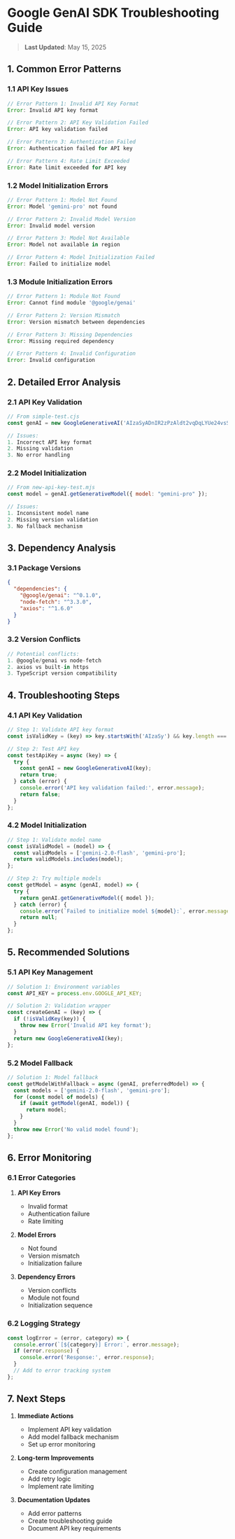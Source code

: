 # Google GenAI SDK Troubleshooting Guide

> **Last Updated**: May 15, 2025

## 1. Common Error Patterns

### 1.1 API Key Issues

```javascript
// Error Pattern 1: Invalid API Key Format
Error: Invalid API key format

// Error Pattern 2: API Key Validation Failed
Error: API key validation failed

// Error Pattern 3: Authentication Failed
Error: Authentication failed for API key

// Error Pattern 4: Rate Limit Exceeded
Error: Rate limit exceeded for API key
```

### 1.2 Model Initialization Errors

```javascript
// Error Pattern 1: Model Not Found
Error: Model 'gemini-pro' not found

// Error Pattern 2: Invalid Model Version
Error: Invalid model version

// Error Pattern 3: Model Not Available
Error: Model not available in region

// Error Pattern 4: Model Initialization Failed
Error: Failed to initialize model
```

### 1.3 Module Initialization Errors

```javascript
// Error Pattern 1: Module Not Found
Error: Cannot find module '@google/genai'

// Error Pattern 2: Version Mismatch
Error: Version mismatch between dependencies

// Error Pattern 3: Missing Dependencies
Error: Missing required dependency

// Error Pattern 4: Invalid Configuration
Error: Invalid configuration
```

## 2. Detailed Error Analysis

### 2.1 API Key Validation

```javascript
// From simple-test.cjs
const genAI = new GoogleGenerativeAI('AIzaSyADnIR2zPzAldt2vqDqLYUe24vsSDvWub0');

// Issues:
1. Incorrect API key format
2. Missing validation
3. No error handling
```

### 2.2 Model Initialization

```javascript
// From new-api-key-test.mjs
const model = genAI.getGenerativeModel({ model: "gemini-pro" });

// Issues:
1. Inconsistent model name
2. Missing version validation
3. No fallback mechanism
```

## 3. Dependency Analysis

### 3.1 Package Versions

```json
{
  "dependencies": {
    "@google/genai": "^0.1.0",
    "node-fetch": "^3.3.0",
    "axios": "^1.6.0"
  }
}
```

### 3.2 Version Conflicts

```javascript
// Potential conflicts:
1. @google/genai vs node-fetch
2. axios vs built-in https
3. TypeScript version compatibility
```

## 4. Troubleshooting Steps

### 4.1 API Key Validation

```javascript
// Step 1: Validate API key format
const isValidKey = (key) => key.startsWith('AIzaSy') && key.length === 40;

// Step 2: Test API key
const testApiKey = async (key) => {
  try {
    const genAI = new GoogleGenerativeAI(key);
    return true;
  } catch (error) {
    console.error('API key validation failed:', error.message);
    return false;
  }
};
```

### 4.2 Model Initialization

```javascript
// Step 1: Validate model name
const isValidModel = (model) => {
  const validModels = ['gemini-2.0-flash', 'gemini-pro'];
  return validModels.includes(model);
};

// Step 2: Try multiple models
const getModel = async (genAI, model) => {
  try {
    return genAI.getGenerativeModel({ model });
  } catch (error) {
    console.error(`Failed to initialize model ${model}:`, error.message);
    return null;
  }
};
```

## 5. Recommended Solutions

### 5.1 API Key Management

```javascript
// Solution 1: Environment variables
const API_KEY = process.env.GOOGLE_API_KEY;

// Solution 2: Validation wrapper
const createGenAI = (key) => {
  if (!isValidKey(key)) {
    throw new Error('Invalid API key format');
  }
  return new GoogleGenerativeAI(key);
};
```

### 5.2 Model Fallback

```javascript
// Solution 1: Model fallback
const getModelWithFallback = async (genAI, preferredModel) => {
  const models = ['gemini-2.0-flash', 'gemini-pro'];
  for (const model of models) {
    if (await getModel(genAI, model)) {
      return model;
    }
  }
  throw new Error('No valid model found');
};
```

## 6. Error Monitoring

### 6.1 Error Categories

1. **API Key Errors**
   - Invalid format
   - Authentication failure
   - Rate limiting

2. **Model Errors**
   - Not found
   - Version mismatch
   - Initialization failure

3. **Dependency Errors**
   - Version conflicts
   - Module not found
   - Initialization sequence

### 6.2 Logging Strategy

```javascript
const logError = (error, category) => {
  console.error(`[${category}] Error:`, error.message);
  if (error.response) {
    console.error('Response:', error.response);
  }
  // Add to error tracking system
};
```

## 7. Next Steps

1. **Immediate Actions**
   - Implement API key validation
   - Add model fallback mechanism
   - Set up error monitoring

2. **Long-term Improvements**
   - Create configuration management
   - Add retry logic
   - Implement rate limiting

3. **Documentation Updates**
   - Add error patterns
   - Create troubleshooting guide
   - Document API key requirements
